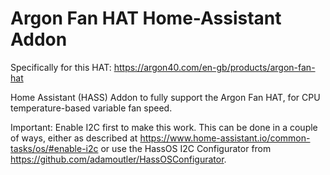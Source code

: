# Argon Fan HAT Home-Assistant Addon

Specifically for this HAT: <https://argon40.com/en-gb/products/argon-fan-hat>

Home Assistant (HASS) Addon to fully support the Argon Fan HAT, for CPU temperature-based variable fan speed.

Important: Enable I2C first to make this work. This can be done in a couple of ways, either as described at <https://www.home-assistant.io/common-tasks/os/#enable-i2c> or use the HassOS I2C Configurator from <https://github.com/adamoutler/HassOSConfigurator>.
